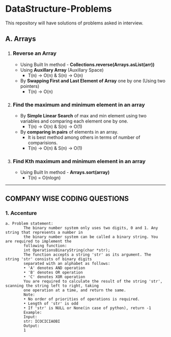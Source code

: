 # DataStructure-Problems
This repository will have solutions of problems asked in interview. 

## A. Arrays
      
 1. ### Reverse an Array
     -  Using Built In method - **Collections.reverse(Arrays.asList(arr))**
     -  Using **Auxillary Array** (Auxillary Space)
         - T(n) -> O(n) & S(n) -> O(n)
     -  By **Swapping First and Last Element of Array** one by one (Using two pointers)
         - T(n) -> O(n)
  
 2. ### Find the maximum and minimum element in an array
      -  By **Simple Linear Search** of max and min element using two variables and comparing each element one by one.
         - T(n) -> O(n) & S(n) -> O(1)
      -  By **comparing in pairs** of elements in an array.
         - It is best method among others in terms of number of comparisions.
         - T(n) -> O(n) & S(n) -> O(1)
 3. ### Find Kth maximum and minimum element in an array
       - Using Built In method - **Arrays.sort(array)**
         - T(n) = O(nlogn)
                

<hr>

## COMPANY WISE CODING QUESTIONS

### 1. Accenture

    a. Problem statement:
            The binary number system only uses two digits, 0 and 1. Any string that represents a number in
            the binary number system can be called a binary string. You are required to implement the
            following function:
            int OperationsBinaryString(char *str);
            The function accepts a string 'str' as its argument. The string 'str' consists of binary digits
            separated with an alphabet as follows:
            • 'A' denotes AND operation
            • 'B' denotes OR operation
            • 'C' denotes XOR operation
            You are required to calculate the result of the string 'str', scanning the string left to right, taking
            one operation at a time, and return the same.
            Note:
            • No order of priorities of operations is required.
            • Length of 'str' is odd
            • If 'str' is NULL or None(in case of python), return -1
            Example:
            Input:
            str: ICOCICIAOBI
            Output:
            1

   
          
